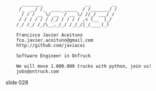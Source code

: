           ________                __        __
         /_  __/ /_  ____ _____  / /_______/ /
          / / / __ \/ __ `/ __ \/ //_/ ___/ /
         / / / / / / /_/ / / / / ,< (__  )_/
        /_/ /_/ /_/\__,_/_/ /_/_/|_/____(_)

        Francisco Javier Aceituno
        fco.javier.aceituno@gmail.com
        http://github.com/javiacei

        Software Engineer in OnTruck

        We will move 1.000.000 trucks with python, join us!
        jobs@ontruck.com

















































































slide 028

